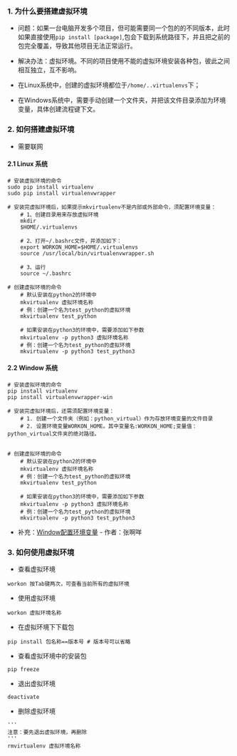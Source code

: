 ### 1. 为什么要搭建虚拟环境
* 问题：如果一台电脑开发多个项目，但可能需要同一个包的的不同版本，此时如果直接使用`pip install [package]`,包会下载到系统路径下，并且把之前的包完全覆盖，导致其他项目无法正常运行。
* 解决办法：虚拟环境。不同的项目使用不能的虚拟环境安装各种包，彼此之间相互独立，互不影响。

* 在Linux系统中，创建的虚拟环境都位于`/home/..virtualenvs`下；
* 在Windows系统中，需要手动创建一个文件夹，并把该文件目录添加为环境变量，具体创建流程键下文。

### 2. 如何搭建虚拟环境
* 需要联网
#### 2.1 Linux 系统
```
# 安装虚拟环境的命令
sudo pip install virtualenv
sudo pip install virtualenvwrapper

# 安装完虚拟环境后，如果提示mkvirtualenv不是内部或外部命令，须配置环境变量：
    # 1、创建目录用来存放虚拟环境
    mkdir 
    $HOME/.virtualenvs

    # 2、打开~/.bashrc文件，并添加如下：
    export WORKON_HOME=$HOME/.virtualenvs
    source /usr/local/bin/virtualenvwrapper.sh

    # 3、运行
    source ~/.bashrc

# 创建虚拟环境的命令
    # 默认安装在python2的环境中
    mkvirtualenv 虚拟环境名称
    # 例：创建一个名为test_python的虚拟环境
    mkvirtualenv test_python
    
    # 如果安装在python3的环境中，需要添加如下参数
    mkvirtualenv -p python3 虚拟环境名称
    # 例：创建一个名为test_python的虚拟环境
    mkvirtualenv -p python3 test_python3
```
#### 2.2 Window 系统
```
# 安装虚拟环境的命令
pip install virtualenv
pip install virtualenvwrapper-win

# 安装完虚拟环境后，还需须配置环境变量：
    # 1. 创建一个文件夹（例如：python_virtual）作为存放环境变量的文件目录
    # 2. 设置环境变量WORKON_HOME。其中变量名:WORKON_HOME;变量值：python_virtual文件夹的绝对路径。


# 创建虚拟环境的命令
    # 默认安装在python2的环境中
    mkvirtualenv 虚拟环境名称
    # 例：创建一个名为test_python的虚拟环境
    mkvirtualenv test_python
    
    # 如果安装在python3的环境中，需要添加如下参数
    mkvirtualenv -p python3 虚拟环境名称
    # 例：创建一个名为test_python的虚拟环境
    mkvirtualenv -p python3 test_python3
```
* 补充：[Window配置环境变量](https://www.cnblogs.com/amiezhang/p/9384391.html) - 作者：张啊咩

### 3. 如何使用虚拟环境
* 查看虚拟环境
```
workon 按Tab键两次，可查看当前所有的虚拟环境
```
* 使用虚拟环境
```
workon 虚拟环境名称
```
* 在虚拟环境下下载包
```
pip install 包名称==版本号 # 版本号可以省略
```
* 查看虚拟环境中的安装包
```
pip freeze
```
* 退出虚拟环境
```
deactivate
```
* 删除虚拟环境
```
'''
注意：要先退出虚拟环境，再删除
'''
rmvirtualenv 虚拟环境名称
```